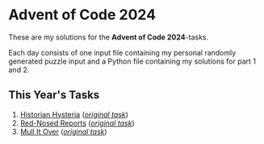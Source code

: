 # Advent of Code 2024

These are my solutions for the **Advent of Code 2024**-tasks.

Each day consists of one input file containing my personal randomly generated puzzle input and a Python file containing my solutions for part 1 and 2.

## This Year's Tasks

1. [Historian Hysteria](https://github.com/Nuhser/Advent-of-Code/blob/master/2024/day01.py) (*[original task](https://adventofcode.com/2024/day/1)*)
2. [Red-Nosed Reports](https://github.com/Nuhser/Advent-of-Code/blob/master/2024/day02.py) (*[original task](https://adventofcode.com/2024/day/2)*)
3. [Mull It Over](https://github.com/Nuhser/Advent-of-Code/blob/master/2024/day03.py) (*[original task](https://adventofcode.com/2024/day/3)*)
